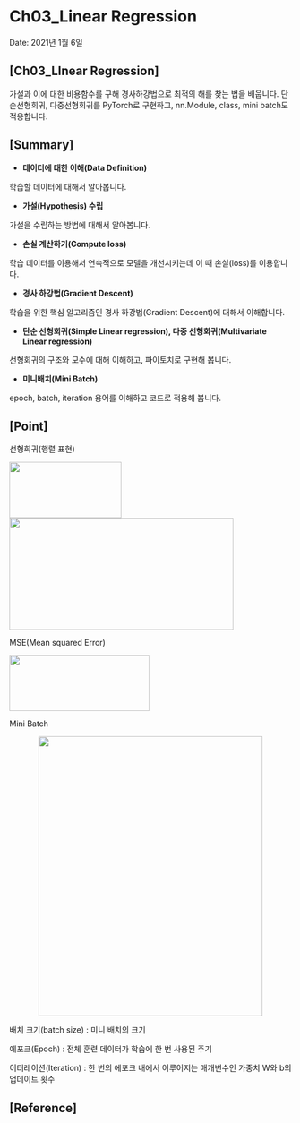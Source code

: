 # Ch03_Linear Regression

Date: 2021년 1월 6일

## [Ch03_LInear Regression]

가설과 이에 대한 비용함수를 구해 경사하강법으로 최적의 해를 찾는 법을 배웁니다. 단순선형회귀, 다중선형회귀를 PyTorch로 구현하고, nn.Module, class, mini batch도 적용합니다.

## [Summary]

- **데이터에 대한 이해(Data Definition)**

학습할 데이터에 대해서 알아봅니다.

- **가설(Hypothesis) 수립**

가설을 수립하는 방법에 대해서 알아봅니다.

- **손실 계산하기(Compute loss)**

학습 데이터를 이용해서 연속적으로 모델을 개선시키는데 이 때 손실(loss)를 이용합니다.

- **경사 하강법(Gradient Descent)**

학습을 위한 핵심 알고리즘인 경사 하강법(Gradient Descent)에 대해서 이해합니다.

- **단순 선형회귀(Simple Linear regression), 다중 선형회귀(Multivariate Linear regression)**

선형회귀의 구조와 모수에 대해 이해하고, 파이토치로 구현해 봅니다.

- **미니배치(Mini Batch)**

epoch, batch, iteration 용어를 이해하고 코드로 적용해 봅니다.

## [Point]

선형회귀(행렬 표현)

<div>
<img src="https://user-images.githubusercontent.com/55529617/104329420-37546100-5530-11eb-98f1-1636bff080c7.png" width=200 height=100>
<img src="https://user-images.githubusercontent.com/55529617/104329411-358a9d80-5530-11eb-9788-c12740c32df7.png" width=400 height=200>
</div>

MSE(Mean squared Error)

<img src="https://user-images.githubusercontent.com/55529617/104329416-36bbca80-5530-11eb-964d-95bd2f3c85c8.png" width=250 height=100>

Mini Batch

<p align="center">
<img src="https://user-images.githubusercontent.com/55529617/104329418-37546100-5530-11eb-884d-67d78dc4c730.png" width=400 height=500>
</p>

배치 크기(batch size) : 미니 배치의 크기

에포크(Epoch) : 전체 훈련 데이터가 학습에 한 번 사용된 주기

이터레이션(Iteration) : 한 번의 에포크 내에서 이루어지는 매개변수인 가중치 W와 b의 업데이트 횟수

## [Reference]
